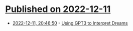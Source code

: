 # [Published on 2022-12-11](index.md)

* [2022-12-11, 20:46:50](https://news.ycombinator.com/item?id=33947312) - [Using GPT3 to Interpret Dreams](https://www.nightcap.guru/)
